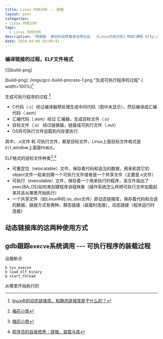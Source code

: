 ```yaml
---
title: Linux 内核分析 -- 装载
layout: post
categories:
- Linux 内核分析
tags:
  - Linux 内核分析
description: '杨振振  原创作品转载请注明出处  《Linux内核分析》MOOC课程 http://www.xuetangx.com/courses/course-v1:ustcX+USTC001+_/about'
date: 2016-04-08 19:09:41
---
```




<!-- 1. 理解编译链接的过程和ELF可执行文件格式，详细内容参考本周第一节；​
1. 编程使用exec*库函数加载一个可执行文件，动态链接分为可执行程序装载时动态链接和运行时动态链接，编程练习动态链接库的这两种使用方式，详细内容参考本周第二节；
2. 使用gdb跟踪分析一个execve系统调用内核处理函数sys_execve ，验证您对Linux系统加载可执行程序所需处理过程的理解，详细内容参考本周第三节；推荐在实验楼Linux虚拟机环境下完成实验。
特别关注新的可执行程序是从哪里开始执行的？为什么execve系统调用返回后新的可执行程序能顺利执行？对于静态链接的可执行程序和动态链接的可执行程序execve系统调用返回时会有什么不同？

根据本周所学知识分析exec*函数对应的系统调用处理过程，撰写一篇署名博客，并在博客文章中注明“真实姓名（与最后申请证书的姓名务必一致） + 原创作品转载请注明出处 + 《Linux内核分析》MOOC课程http://mooc.study.163.com/course/USTC-1000029000 ”，博客内容的具体要求如下：
题目自拟，内容围绕对Linux内核如何装载和启动一个可执行程序；
可以结合实验截图、ELF可执行文件格式、用户态的相关代码等；
博客内容中需要仔细分析新可执行程序的执行起点及对应的堆栈状态等。
总结部分需要阐明自己对“Linux内核装载和启动一个可执行程序”的理解 -->

### 编译链接的过程，ELF文件格式 

![][build-png]

[build-png]: /imgs/gcc-build-process-1.png "生成可执行程序的过程" { width=100%}[^zhihu]


[^zhihu]: [linux中的动态链接库，和静态链接库是干什么的？](https://www.zhihu.com/question/20484931)

生成可执行程序的过程 [^meihuaxiaozhu]

- C代码（.c）经过编译器预处理生成中间代码（图中未显示），然后编译成汇编代码（.asm） 
- 汇编代码（.asm）经过 汇编器，生成目标文件（.o）
- 目标文件（.o） 经过链接器，链接成可执行文件（.out） 
- OS将可执行文件加载到内存里执行.

其中，.o文件 和 可执行文件，都是目标文件，Linux上面目标文件格式是 `Elf`,window上面是`PE格式`。

ELF格式的目标文件种类[^meihuaxiaozhu],[^ziwoxiuyang] 

- 可重定位（relocatable）文件，保存着代码和适当的数据，用来和其它的object文件一起来创建一个可执行文件或者是一个共享文件（主要是.o文件）
- 可执行（executable）文件，保存着一个用来执行的程序，该文件指出了exec(BA_OS)如何来创建程序进程映象（操作系统怎么样把可执行文件加载起来并且从哪里开始执行）
- 一个共享文件（如Linux中的.so,.dso文件）即动态链接库，保存着代码和合适的数据，链接方式有两种，静态链接（装载时连接），动态链接（程序运行时连接）


## 动态链接库的这两种使用方式

## gdb跟踪`execve`系统调用 --- 可执行程序的装载过程 

设置断点
 
 ```gdb
 b sys_execve
 b load_elf_binary
 b start_thread
 ```

从哪里开始执行的

[^meihuaxiaozhu]: [梅花小筑](http://www.jianshu.com/p/dee889469bdd)
[^ziwoxiuyang]:  [程序员的自我修养：链接、装载与库](http://item.jd.com/10067200.html) 
